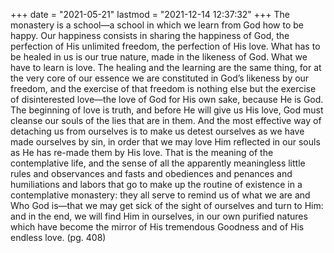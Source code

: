 +++
date = "2021-05-21"
lastmod = "2021-12-14 12:37:32"
+++
The monastery is a school—a school in which we learn from God how to be happy. Our happiness consists in sharing the happiness of God, the perfection of His unlimited freedom, the perfection of His love. What has to be healed in us is our true nature, made in the likeness of God. What we have to learn is love. The healing and the learning are the same thing, for at the very core of our essence we are constituted in God’s likeness by our freedom, and the exercise of that freedom is nothing else but the exercise of disinterested love—the love of God for His own sake, because He is God. The beginning of love is truth, and before He will give us His love, God must cleanse our souls of the lies that are in them. And the most effective way of detaching us from ourselves is to make us detest ourselves as we have made ourselves by sin, in order that we may love Him reflected in our souls as He has re-made them by His love. That is the meaning of the contemplative life, and the sense of all the apparently meaningless little rules and observances and fasts and obediences and penances and humiliations and labors that go to make up the routine of existence in a contemplative monastery: they all serve to remind us of what we are and Who God is—that we may get sick of the sight of ourselves and turn to Him: and in the end, we will find Him in ourselves, in our own purified natures which have become the mirror of His tremendous Goodness and of His endless love. (pg. 408)
